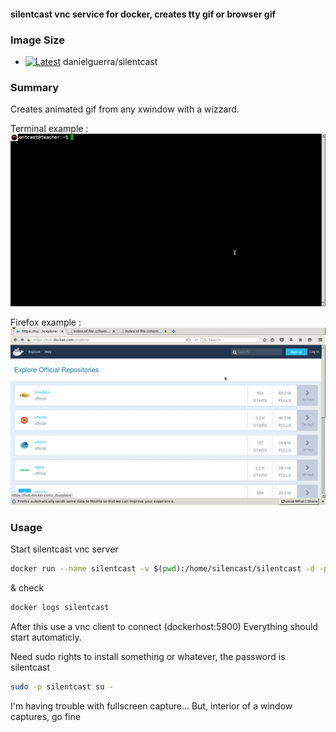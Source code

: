 #### silentcast vnc service for docker, creates tty gif or browser gif

### Image Size

* [![Latest](https://badge.imagelayers.io/danielguerra/silentcast.svg)](https://imagelayers.io/?images=danielguerra/silentcast:latest 'latest') danielguerra/silentcast

### Summary
Creates animated gif from any xwindow with a wizzard.

Terminal example :
![anim](https://raw.githubusercontent.com/danielguerra69/silentcast/master/term.gif)

Firefox example :
![anim](https://raw.githubusercontent.com/danielguerra69/silentcast/master/anim.gif)

### Usage

Start silentcast vnc server

```bash
docker run --name silentcast -v $(pwd):/home/silencast/silentcast -d -p 5900:5900 danielguerra/silentcast
```
& check
```bash
docker logs silentcast
```
After this use a vnc client to connect (dockerhost:5900)
Everything should start automaticly.

Need sudo rights to install something or whatever, the password is silentcast
```bash
sudo -p silentcast su -
```

I'm having trouble with fullscreen capture...
But, interior of a window captures, go fine
